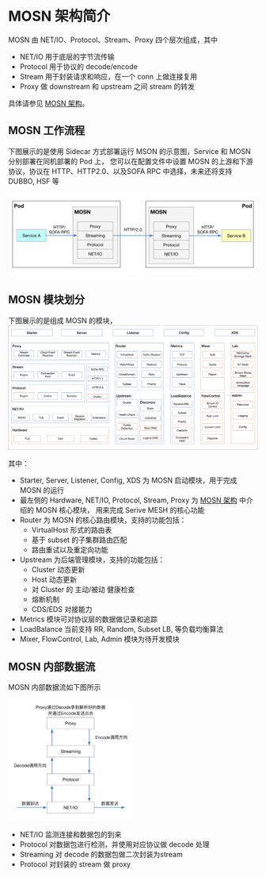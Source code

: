 # MOSN 架构简介

MOSN 由 NET/IO、Protocol、Stream、Proxy 四个层次组成，其中

+ NET/IO 用于底层的字节流传输
+ Protocol 用于协议的 decode/encode
+ Stream 用于封装请求和响应，在一个 conn 上做连接复用
+ Proxy 做 downstream 和 upstream 之间 stream 的转发

具体请参见 [MOSN 架构](architecture.md)。

## MOSN 工作流程

下图展示的是使用 Sidecar 方式部署运行 MSON 的示意图，Service 和 MOSN 分别部署在同机部署的 Pod 上，
您可以在配置文件中设置 MOSN 的上游和下游协议，协议在 HTTP、HTTP2.0、以及SOFA RPC 中选择，未来还将支持
DUBBO, HSF 等

![MOSN 工作流程图](./resource/MosnWorkFlow.png)

## MOSN 模块划分

下图展示的是组成 MOSN 的模块，
![modules](./resource/MosnModules.png)

其中：

+ Starter, Server, Listener, Config, XDS 为 MOSN 启动模块，用于完成 MOSN 的运行
+ 最左侧的 Hardware, NET/IO, Protocol, Stream, Proxy 为 [MOSN 架构](architecture.md) 中介绍的 MOSN 核心模块，
  用来完成 Serive MESH 的核心功能
+ Router 为 MOSN 的核心路由模块，支持的功能包括：
    + VirtualHost 形式的路由表
    + 基于 subset 的子集群路由匹配
    + 路由重试以及重定向功能
+ Upstream 为后端管理模块，支持的功能包括：
    + Cluster 动态更新
    + Host 动态更新
    + 对 Cluster 的 主动/被动 健康检查
    + 熔断机制
    + CDS/EDS 对接能力
+ Metrics 模块可对协议层的数据做记录和追踪
+ LoadBalance 当前支持 RR, Random, Subset LB, 等负载均衡算法
+ Mixer, FlowControl, Lab, Admin 模块为待开发模块

## MOSN 内部数据流

MOSN 内部数据流如下图所示

<img alt="MOSN 内部数据流示意图" src="./resource/MosnDataFlow.png" width="50%">

+ NET/IO 监测连接和数据包的到来
+ Protocol 对数据包进行检测，并使用对应协议做 decode 处理
+ Streaming 对 decode 的数据包做二次封装为stream
+ Protocol 对封装的 stream 做 proxy